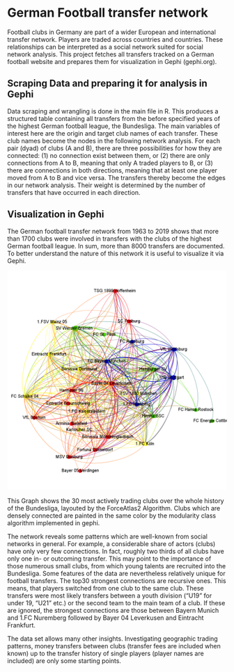 
<!-- README.md is generated from README.Rmd -->

# German Football transfer network

Football clubs in Germany are part of a wider European and international
transfer network. Players are traded across countries and countries.
These relationships can be interpreted as a social network suited for
social network analysis. This project fetches all transfers tracked on a
German football website and prepares them for visualization in Gephi
(gephi.org).

## Scraping Data and preparing it for analysis in Gephi

Data scraping and wrangling is done in the main file in R. This produces
a structured table containing all transfers from the before specified
years of the highest German football league, the Bundesliga. The main
variables of interest here are the origin and target club names of each
transfer. These club names become the nodes in the following network
analysis. For each pair (dyad) of clubs (A and B), there are three
possibilities for how they are connected: (1) no connection exist
between them, or (2) there are only connections from A to B, meaning
that only A traded players to B, or (3) there are connections in both
directions, meaning that at least one player moved from A to B and vice
versa. The transfers thereby become the edges in our network analysis.
Their weight is determined by the number of transfers that have occurred
in each direction.

## Visualization in Gephi

The German football transfer network from 1963 to 2019 shows that more
than 1700 clubs were involved in transfers with the clubs of the highest
German football league. In sum, more than 8000 transfers are documented.
To better understand the nature of this network it is useful to
visualize it via Gephi.

<img src="transfers_1963_2019_most_active_30_clubs.png" width="800">

This Graph shows the 30 most actively trading clubs over the whole
history of the Bundesliga, layouted by the ForceAtlas2 Algorithm. Clubs
which are densely connected are painted in the same color by the
modularity class algorithm implemented in gephi.

The network reveals some patterns which are well-known from social
networks in general. For example, a considerable share of actors (clubs)
have only very few connections. In fact, roughly two thirds of all clubs
have only one in- or outcoming transfer. This may point to the
importance of those numerous small clubs, from which young talents are
recruited into the Bundesliga. Some features of the data are
nevertheless relatively unique for football transfers. The top30
strongest connections are recursive ones. This means, that players
switched from one club to the same club. These transfers were most
likely transfers between a youth division (“U19” for under 19, “U21”
etc.) or the second team to the main team of a club. If these are
ignored, the strongest connections are those between Bayern Munich and
1.FC Nuremberg followed by Bayer 04 Leverkusen and Eintracht Frankfurt.

The data set allows many other insights. Investigating geographic
trading patterns, money transfers between clubs (transfer fees are
included when known) up to the transfer history of single players
(player names are included) are only some starting points.
